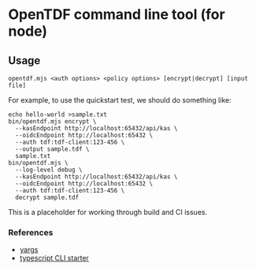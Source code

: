 # OpenTDF command line tool (for node)

## Usage

```
opentdf.mjs <auth options> <policy options> [encrypt|decrypt] [input file]
```

For example, to use the quickstart test, we should do something like:

```
echo hello-world >sample.txt
bin/opentdf.mjs encrypt \
  --kasEndpoint http://localhost:65432/api/kas \
  --oidcEndpoint http://localhost:65432 \
  --auth tdf:tdf-client:123-456 \
  --output sample.tdf \
  sample.txt
bin/opentdf.mjs \
  --log-level debug \
  --kasEndpoint http://localhost:65432/api/kas \
  --oidcEndpoint http://localhost:65432 \
  --auth tdf:tdf-client:123-456 \
  decrypt sample.tdf
```

This is a placeholder for working through build and CI issues.

### References

- [yargs](http://yargs.js.org)
- [typescript CLI starter](https://github.com/khalidx/typescript-cli-starter)


